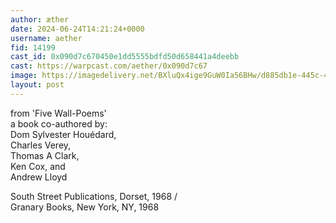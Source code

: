 ```yaml
---
author: æther
date: 2024-06-24T14:21:24+0000
username: aether
fid: 14199
cast_id: 0x090d7c670450e1dd5555bdfd50d658441a4deebb
cast: https://warpcast.com/aether/0x090d7c67
image: https://imagedelivery.net/BXluQx4ige9GuW0Ia56BHw/d885db1e-445c-4fb7-3685-a67487b48600/original
layout: post
---
```

from 'Five Wall-Poems'   
a book co-authored by:   
Dom Sylvester Houédard,   
Charles Verey,   
Thomas A Clark,   
Ken Cox, and   
Andrew Lloyd   
  
South Street Publications, Dorset, 1968 /   
Granary Books, New York, NY, 1968  

<img src='https://imagedelivery.net/BXluQx4ige9GuW0Ia56BHw/d885db1e-445c-4fb7-3685-a67487b48600/original' alt='' referrerpolicy='no-referrer'/>